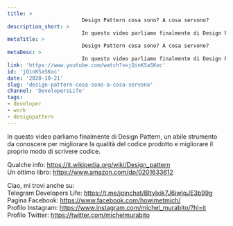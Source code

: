 ```yaml
---
title: > 
                        Design Pattern cosa sono? A cosa servono?
description_short: > 
                        In questo video parliamo finalmente di Design Pattern, un abile strumento da conoscere per migliorare la qualità del codice ...
metaTitle: > 
                        Design Pattern cosa sono? A cosa servono?
metaDesc: > 
                        In questo video parliamo finalmente di Design Pattern, un abile strumento da conoscere per migliorare la qualità del codice ...
link: 'https://www.youtube.com/watch?v=jQinKSaSKoc'
id: 'jQinKSaSKoc'
date: '2020-10-21'
slug: 'design-pattern-cosa-sono-a-cosa-servono'
channel: 'DevelopersLife'
tags: 
- developer
- work
- designpattern
---
```

In questo video parliamo finalmente di Design Pattern, un abile strumento da conoscere per migliorare la qualità del codice prodotto e migliorare il proprio modo di scrivere codice.  
  
Qualche info: https://it.wikipedia.org/wiki/Design_pattern  
Un ottimo libro: https://www.amazon.com/dp/0201633612  
  
Ciao, mi trovi anche su:  
Telegram Developers Life: https://t.me/joinchat/BItvlxik7J6iwIqJE3b99g  
Pagina Facebook: https://www.facebook.com/howimetmich/  
Profilo Instagram: https://www.instagram.com/michel_murabito/?hl=it  
Profilo Twitter: https://twitter.com/michelmurabito